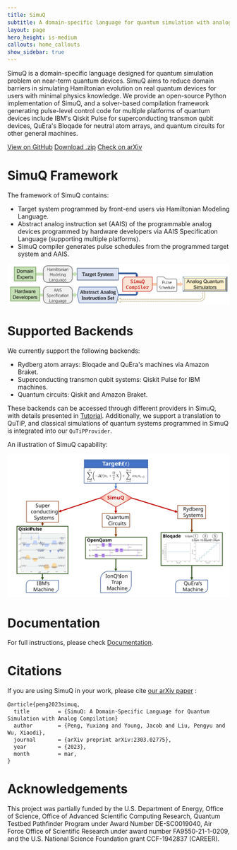 ```yaml
---
title: SimuQ
subtitle: A domain-specific language for quantum simulation with analog compilation
layout: page
hero_height: is-medium
callouts: home_callouts
show_sidebar: true
---
```


SimuQ is a domain-specific language designed for quantum simulation problem on near-term quantum devices. SimuQ aims to reduce domain barriers in simulating Hamiltonian evolution on real quantum devices for users with minimal physics knowledge. We provide an open-source Python implementation of SimuQ, and a solver-based compilation framework generating pulse-level control code for multiple platforms of quantum devices include IBM's Qiskit Pulse for superconducting transmon qubit devices, QuEra's Bloqade for neutral atom arrays, and quantum circuits for other general machines.

<div class="has-text-centered">
<a href="https://github.com/PicksPeng/SimuQ" class="button is-primary">View on GitHub</a>
<a href="https://github.com/PicksPeng/SimuQ/archive/refs/heads/main.zip" class="button is-primary">Download .zip</a>
<a href="https://arxiv.org/abs/2303.02775" class="button is-primary">Check on arXiv</a>
</div>

# SimuQ Framework

The framework of SimuQ contains:
* Target system programmed by front-end users via Hamiltonian Modeling Language.
* Abstract analog instruction set (AAIS) of the programmable analog devices programmed by hardware developers via AAIS Specification Language (supporting multiple platforms).
* SimuQ compiler generates pulse schedules from the programmed target system and AAIS.

![SimuQ framework](img/framework.png)

# Supported Backends

We currently support the following backends:
* Rydberg atom arrays: Bloqade and QuEra's machines via Amazon Braket.
* Superconducting transmon qubit systems: Qiskit Pulse for IBM machines.
* Quantum circuits: Qiskit and Amazon Braket.

These backends can be accessed through different providers in SimuQ, with details presented in [Tutorial](/SimuQ/docs/providers). Additionally, we support a translation to QuTiP, and classical simulations of quantum systems programmed in SimuQ is integrated into our `QuTiPProvider`.

An illustration of SimuQ capability:

![SimuQ Illustration](img/simuq-illustration.svg)

# Documentation

For full instructions, please check [Documentation](/SimuQ/docs/).

# Citations

If you are using SimuQ in your work, please cite [our arXiv paper](https://arxiv.org/abs/2303.02775) :
```
@article{peng2023simuq,
  title         = {SimuQ: A Domain-Specific Language for Quantum Simulation with Analog Compilation}
  author        = {Peng, Yuxiang and Young, Jacob and Liu, Pengyu and Wu, Xiaodi},
  journal       = {arXiv preprint arXiv:2303.02775},
  year          = {2023},
  month         = mar,
}
```

# Acknowledgements

This project was partially funded by the U.S. Department of Energy, Office of Science, Office of Advanced Scientific Computing Research, Quantum Testbed Pathfinder Program under Award Number DE-SC0019040, Air Force Office of Scientific Research under award number FA9550-21-1-0209, and  the U.S. National Science Foundation grant CCF-1942837 (CAREER).